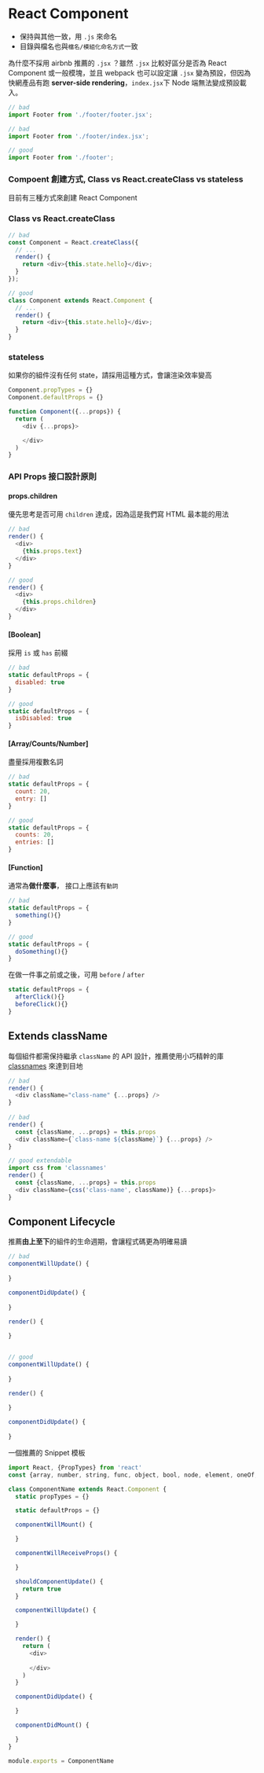 # React Component

- 保持與其他一致，用 `.js` 來命名
- 目錄與檔名也與`檔名/模組化命名方式`一致

為什麼不採用 airbnb 推薦的 `.jsx` ？雖然 `.jsx` 比較好區分是否為 React Component 或一般模塊，並且 webpack 也可以設定讓 `.jsx` 變為預設，但因為快網產品有跑 **server-side rendering**，`index.jsx`下 Node 端無法變成預設載入。

```js
// bad
import Footer from './footer/footer.jsx';

// bad
import Footer from './footer/index.jsx';

// good
import Footer from './footer';
```

### Compoent 創建方式, Class vs React.createClass vs stateless
目前有三種方式來創建 React Component

### Class vs React.createClass
```javascript
// bad
const Component = React.createClass({
  // ...
  render() {
    return <div>{this.state.hello}</div>;
  }
});

// good
class Component extends React.Component {
  // ...
  render() {
    return <div>{this.state.hello}</div>;
  }
}
```

### stateless
如果你的組件沒有任何 state，請採用這種方式，會讓渲染效率變高

```javascript
Component.propTypes = {}
Component.defaultProps = {}

function Component({...props}) {
  return (
    <div {...props}>

    </div>
  )
}
```
### API Props 接口設計原則

####  props.children

優先思考是否可用 `children` 達成，因為這是我們寫 HTML 最本能的用法

```javascript
// bad
render() {
  <div>
    {this.props.text}
  </div>
}

// good
render() {
  <div>
    {this.props.children}
  </div>
}
```



#### [Boolean]

採用 `is` 或 `has` 前綴

```javascript
// bad
static defaultProps = {
  disabled: true
}

// good
static defaultProps = {
  isDisabled: true
}
```

####  [Array/Counts/Number]

盡量採用複數名詞

```javascript
// bad
static defaultProps = {
  count: 20,
  entry: []
}

// good
static defaultProps = {
  counts: 20,
  entries: []
}
```

####  [Function]

通常為**做什麼事**， 接口上應該有`動詞`

```javascript
// bad
static defaultProps = {
  something(){}
}

// good
static defaultProps = {
  doSomething(){}
}
```

在做一件事之前或之後，可用 `before` / `after`

```javascript
static defaultProps = {
  afterClick(){}
  beforeClick(){}
}
```

## Extends className

每個組件都需保持繼承 `className` 的 API 設計，推薦使用小巧精幹的庫 [classnames](https://github.com/JedWatson/classnames) 來達到目地

```javascript
// bad
render() {
  <div className="class-name" {...props} />
}
  
// bad
render() {
  const {className, ...props} = this.props
  <div className={`class-name ${className}`} {...props} />
}

// good extendable
import css from 'classnames'
render() {
  const {className, ...props} = this.props
  <div className={css('class-name', className)} {...props}>
}
```

## Component Lifecycle

推薦**由上至下**的組件的生命週期，會讓程式碼更為明確易讀

```javascript
// bad
componentWillUpdate() {
  
}

componentDidUpdate() {
  
}

render() {
  
}


// good
componentWillUpdate() {
  
}

render() {
  
}

componentDidUpdate() {
  
}
```



一個推薦的 Snippet 模板

```javascript
import React, {PropTypes} from 'react'
const {array, number, string, func, object, bool, node, element, oneOf, oneOfType} = PropTypes

class ComponentName extends React.Component {
  static propTypes = {}

  static defaultProps = {}

  componentWillMount() {

  }

  componentWillReceiveProps() {

  }

  shouldComponentUpdate() {
    return true
  }

  componentWillUpdate() {

  }

  render() {
    return (
      <div>
        
      </div>
    )
  }

  componentDidUpdate() {

  }

  componentDidMount() {

  }
}

module.exports = ComponentName
```

